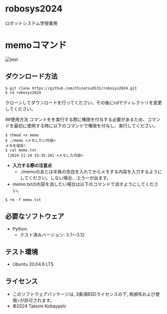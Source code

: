 # robosys2024
ロボットシステム学授業用

# memoコマンド
![test](https://github.com/Chinatsu0131/robosys2024/actions/workflows/test.yml/badge.svg)

## ダウンロード方法
```
$ git clone https://github.com/Chinatsu0131/robosys2024.git
$ cd robosys2024
```

クローンしてダウンロードを行ってください。その後にcdでディレクトリを変更してください。

##使用方法
コマンドをを実行する際に権限を付与する必要があるため、コマンドを最初に使用する時に以下のコマンドで権限を付与し、実行してください。

```
$ chmod +x memo
$ ./memo <メモしたい内容>
メモを保存!
$ cat memo.txt
 [2024-11-24 15:35:28] <メモした内容> 
```

- **入力する際の注意点**
  - ./memoのあとは半角の空白を入れてからメモする内容を入力するようにしてください。しない場合、エラーが出ます。
 - memo.txtの内容を消したい場合は以下のコマンドで消すようにしてください。
```
$ rm -f memo.txt
```

## 必要なソフトウェア
- Python
  - テスト済みバージョン: 3.7～3.12

## テスト環境
- Ubuntu 20.04.6 LTS

## ライセンス
- このソフトウェアパッケージは, 3条項BSDライセンスの下, 再頒布および使用>が許可されます。
- ©2024 Takumi Kobayashi
